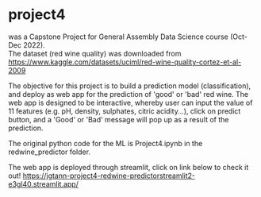 # project4
was a Capstone Project for General Assembly Data Science course (Oct-Dec 2022).  
The dataset (red wine quality) was downloaded from
https://www.kaggle.com/datasets/uciml/red-wine-quality-cortez-et-al-2009

The objective for this project is to build a prediction model (classification), and deploy as web app
for the prediction of 'good' or 'bad' red wine.  The web app is designed to be interactive, whereby user
can input the value of 11 features (e.g. pH, density, sulphates, citric acidity...), click on predict button,
and a 'Good' or 'Bad' message will pop up as a result of the prediction. 

The original python code for the ML is Project4.ipynb in the redwine_predictor folder.

The web app is deployed through streamlit, click on link below to check it out!
https://jgtann-project4-redwine-predictorstreamlit2-e3gl40.streamlit.app/
